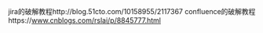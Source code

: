 jira的破解教程http://blog.51cto.com/10158955/2117367
confluence的破解教程https://www.cnblogs.com/rslai/p/8845777.html